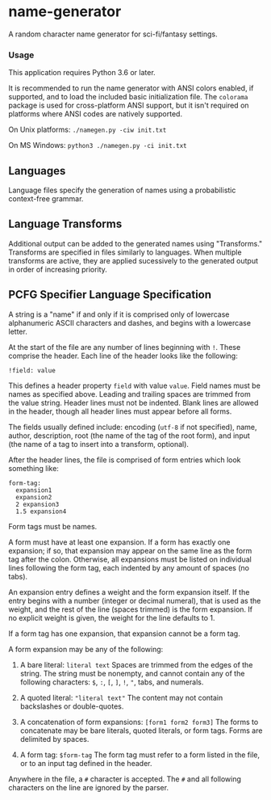 # name-generator
A random character name generator for sci-fi/fantasy settings.

### Usage
This application requires Python 3.6 or later.

It is recommended to run the name generator with ANSI colors enabled, if supported, and to load the included basic initialization file. The `colorama` package is used for cross-platform ANSI support, but it isn't required on platforms where ANSI codes are natively supported.

On Unix platforms: `./namegen.py -ciw init.txt`

On MS Windows: `python3 ./namegen.py -ci init.txt`

## Languages
Language files specify the generation of names using a probabilistic
context-free grammar.

## Language Transforms
Additional output can be added to the generated names using "Transforms."
Transforms are specified in files similarly to languages. When multiple
transforms are active, they are applied sucessively to the generated output
in order of increasing priority.

## PCFG Specifier Language Specification

A string is a "name" if and only if it is comprised only of lowercase
alphanumeric ASCII characters and dashes, and begins with a lowercase
letter.


At the start of the file are any number of lines beginning with `!`.
These comprise the header. Each line of the header looks like the following:

```
!field: value
```

This defines a header property `field` with value `value`.
Field names must be names as specified above. Leading and trailing
spaces are
trimmed from the value string. Header lines must not be indented. Blank
lines
are allowed in the header, though all header lines must appear before all
forms.

The fields usually defined include: encoding (`utf-8` if not specified),
name, author, description, root (the name of the tag of the root form),
and input (the name of a tag to insert into a transform, optional).


After the header lines, the file is comprised of form entries which
look something like:

```
form-tag:
  expansion1
  expansion2
  2 expansion3
  1.5 expansion4
```

Form tags must be names.

A form must have at least one expansion. If a form has exactly one
expansion;
if so, that expansion may appear on the same line as the form tag after
the colon. Otherwise, all expansions must be listed on individual
lines following the form tag, each indented by any amount of spaces
(no tabs).

An expansion entry defines a weight and the form expansion itself. If the
entry begins with a number (integer or decimal numeral), that is used as
the weight, and the rest of the line (spaces trimmed) is the form expansion.
If no explicit weight is given, the weight for the line defaults to 1.

If a form tag has one expansion, that expansion cannot be a form tag.


A form expansion may be any of the following:

 1. A bare literal: `literal text`
    Spaces are trimmed from the edges of the string. The string must be
    nonempty, and cannot contain any of the following characters:
    `$`, `:`, `[`, `]`, `!`, `"`, tabs, and numerals.

 2. A quoted literal: `"literal text"`
    The content may not contain backslashes or double-quotes.

 3. A concatenation of form expansions: `[form1 form2 form3]`
    The forms to concatenate may be bare literals, quoted literals,
    or form tags. Forms are delimited by spaces.

 4. A form tag: `$form-tag`
    The form tag must refer to a form listed in the file, or to an input
    tag defined in the header.


Anywhere in the file, a `#` character is accepted. The `#` and all following
characters on the line are ignored by the parser.